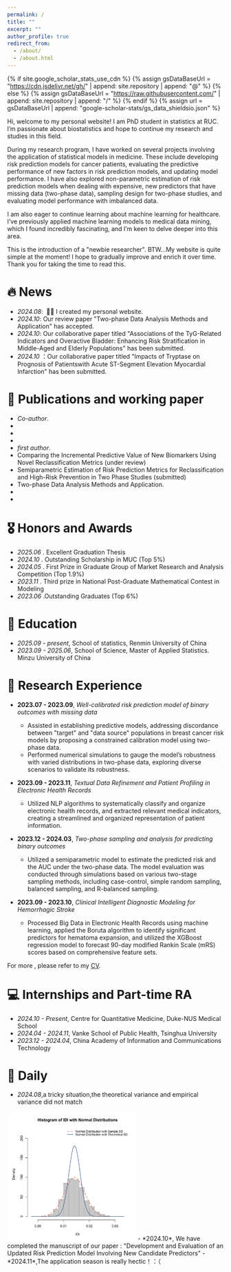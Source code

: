 ```yaml
---
permalink: /
title: ""
excerpt: ""
author_profile: true
redirect_from: 
  - /about/
  - /about.html
---
```


{% if site.google_scholar_stats_use_cdn %}
{% assign gsDataBaseUrl = "https://cdn.jsdelivr.net/gh/" | append: site.repository | append: "@" %}
{% else %}
{% assign gsDataBaseUrl = "https://raw.githubusercontent.com/" | append: site.repository | append: "/" %}
{% endif %}
{% assign url = gsDataBaseUrl | append: "google-scholar-stats/gs_data_shieldsio.json" %}

<span class='anchor' id='about-me'></span>

Hi, welcome to my personal website! I am PhD student in statistics at RUC. I’m passionate about biostatistics and hope to continue my research and studies in this field.

During my research program, I have worked on several projects involving the application of statistical models in medicine. These include developing risk prediction models for cancer patients, evaluating the predictive performance of new factors in risk prediction models, and updating model performance. I have also explored non-parametric estimation of risk prediction models when dealing with expensive, new predictors that have missing data (two-phase data), sampling design for two-phase studies, and evaluating model performance with imbalanced data.

I am also eager to continue learning about machine learning for healthcare. I’ve previously applied machine learning models to medical data mining, which I found incredibly fascinating, and I’m keen to delve deeper into this area.

This is the introduction of a "newbie researcher". BTW...My website is quite simple at the moment! I hope to gradually improve and enrich it over time. Thank you for taking the time to read this.


# 🔥 News
- *2024.08*: &nbsp;🎉🎉 I created my personal website.
- *2024.10*: Our review paper "Two-phase Data Analysis Methods and Application" has accepted.
- *2024.10*: Our collaborative paper titled "Associations of the TyG-Related Indicators and Overactive Bladder: Enhancing Risk Stratification in Middle-Aged and Elderly Populations" has been submitted.
- *2024.10* ：Our collaborative paper titled "lmpacts of Tryptase on Prognosis of Patientswith Acute ST-Segment Elevation Myocardial Infarction" has been submitted.

# 📝 Publications and working paper

- *Co-author*. 
- 
- 
- 
- *first author*.
- Comparing the Incremental Predictive Value of New Biomarkers Using Novel Reclassification Metrics (under review)
- Semiparametric Estimation of Risk Prediction Metrics for Reclassification and High-Risk Prevention in Two Phase Studies (submitted)
- Two-phase Data Analysis Methods and Application.
- 
- 


# 🎖 Honors and Awards
- *2025.06* . Excellent Graduation Thesis
- *2024.10* . Outstanding Scholarship in MUC (Top 5%)
- *2024.05* . First Prize in Graduate Group of Market Research and Analysis Competition (Top 1.9%)
- *2023.11* . Third prize in National Post-Graduate Mathematical Contest in Modeling
- *2023.06* .Outstanding Graduates (Top 6%)

# 📖 Education
- *2025.09 - present*, School of statistics, Renmin University of China 
- *2023.09 - 2025.06*, School of Science, Master of Applied Statistics. Minzu University of China 

# 🔬 Research Experience 
- **2023.07 - 2023.09**, *Well-calibrated risk prediction model of binary outcomes with missing data*  
  - Assisted in establishing predictive models, addressing discordance between "target" and "data source" populations in breast cancer risk models by proposing a constrained calibration model using two-phase data.
  - Performed numerical simulations to gauge the model’s robustness with varied distributions in two-phase data, exploring diverse scenarios to validate its robustness.

- **2023.09 - 2023.11**, *Textual Data Refinement and Patient Profiling in Electronic Health Records*  
  - Utilized NLP algorithms to systematically classify and organize electronic health records, and extracted relevant medical indicators, creating a streamlined and organized representation of patient information.

- **2023.12 - 2024.03**, *Two-phase sampling and analysis for predicting binary outcomes*  
  - Utilized a semiparametric model to estimate the predicted risk and the AUC under the two-phase data. The model evaluation was conducted through simulations based on various two-stage sampling methods, including case-control, simple random sampling, balanced sampling, and R-balanced sampling.

- **2023.09 - 2023.10**, *Clinical Intelligent Diagnostic Modeling for Hemorrhagic Stroke*  
  - Processed Big Data in Electronic Health Records using machine learning, applied the Boruta algorithm to identify significant predictors for hematoma expansion, and utilized the XGBoost regression model to forecast 90-day modified Rankin Scale (mRS) scores based on comprehensive feature sets.

For more , please refer to my [CV](https://github.com/DFPenn/DFPenn.github.io/raw/main/_data/HongXu-CV-11.pdf).

# 💻 Internships and Part-time RA

- *2024.10 - Present*, Centre for Quantitative Medicine, Duke-NUS Medical School
- *2024.04 - 2024.11*, Vanke School of Public Health, Tsinghua University
- *2023.12 - 2024.04*, China Academy of Information and Communications Technology


# 📅 Daily
- *2024.08*,a tricky situation,the theoretical variance and empirical variance did not match
<img src="images/hist of IDI empirical and asymptotic.svg" alt="omg" style="width:300px; height:300px;"/>
- *2024.10*, We have completed the manuscript of our paper :
  "Development and Evaluation of an Updated Risk Prediction Model Involving New Candidate Predictors"
- *2024.11*,The application season is really hectic！：（

